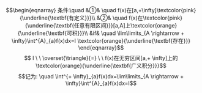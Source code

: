 $$\begin{eqnarray}
条件:\quad
&①& \quad f(x)在[a,+\infty]\textcolor{pink}{\underline{\textbf{有定义}}}\\
&②& \quad f(x)在\textcolor{pink}{\underline{\textbf{任意有限区间}}}[a,A]上\textcolor{orange}{\underline{\textbf{可积}}}\\
&if& \quad \lim\limits_{A \rightarrow + \infty}\int^{A}_{a}f(x)dx=I \textcolor{orange}{\underline{\textbf{存在}}}
\end{eqnarray}$$
$$ I  \ \  \overset{\triangle}{=} \ \ f(x)在无穷区间[a,+ \infty]上的\textcolor{orange}{\underline{\textbf{广义积分}}}$$
$$记为: \quad \int^{+ \infty}_{a}f(x)dx=\lim\limits_{A \rightarrow + \infty}\int^{A}_{a}f(x)dx=I$$

